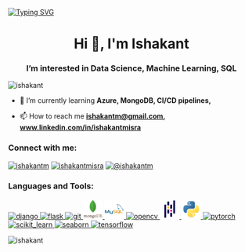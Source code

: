 [![Typing SVG](https://readme-typing-svg.demolab.com?font=Rubik&size=25&pause=1000&color=4E94F7&center=true&width=435&lines=Welcome+To+My+Profile+%F0%9F%90%B1%E2%80%8D%F0%9F%91%A4;Data+Scientist%F0%9F%91%A8%E2%80%8D%F0%9F%92%BB;Research+%26+Artificial+Intelligence%F0%9F%8E%86;Machine+Learning%F0%9F%A7%AE)](https://git.io/typing-svg)

<h1 align="center">Hi 👋, I'm Ishakant</h1>

<h3 align="center">I’m interested in Data Science, Machine Learning, SQL</h3>

<p align="left"> <img src="https://komarev.com/ghpvc/?username=ishakant&label=Profile%20views&color=0e75b6&style=flat" alt="ishakant" /> </p>

- 🌱 I’m currently learning **Azure, MongoDB, CI/CD pipelines,**

- 📫 How to reach me **ishakantm@gmail.com, www.linkedin.com/in/ishakantmisra**

<h3 align="left">Connect with me:</h3>
<p align="left">
<a href="https://twitter.com/ishakantm" target="blank"><img align="center" src="https://raw.githubusercontent.com/rahuldkjain/github-profile-readme-generator/master/src/images/icons/Social/twitter.svg" alt="ishakantm" height="30" width="40" /></a>
<a href="https://linkedin.com/in/ishakantmisra" target="blank"><img align="center" src="https://raw.githubusercontent.com/rahuldkjain/github-profile-readme-generator/master/src/images/icons/Social/linked-in-alt.svg" alt="ishakantmisra" height="30" width="40" /></a>
<a href="https://medium.com/@ishakantm" target="blank"><img align="center" src="https://raw.githubusercontent.com/rahuldkjain/github-profile-readme-generator/master/src/images/icons/Social/medium.svg" alt="@ishakantm" height="30" width="40" /></a>
</p>

<h3 align="left">Languages and Tools:</h3>
<p align="left"> <a href="https://www.djangoproject.com/" target="_blank" rel="noreferrer"> <img src="https://cdn.worldvectorlogo.com/logos/django.svg" alt="django" width="40" height="40"/> </a> <a href="https://flask.palletsprojects.com/" target="_blank" rel="noreferrer"> <img src="https://www.vectorlogo.zone/logos/pocoo_flask/pocoo_flask-icon.svg" alt="flask" width="40" height="40"/> </a> <a href="https://git-scm.com/" target="_blank" rel="noreferrer"> <img src="https://www.vectorlogo.zone/logos/git-scm/git-scm-icon.svg" alt="git" width="40" height="40"/> </a> <a href="https://www.mongodb.com/" target="_blank" rel="noreferrer"> <img src="https://raw.githubusercontent.com/devicons/devicon/master/icons/mongodb/mongodb-original-wordmark.svg" alt="mongodb" width="40" height="40"/> </a> <a href="https://www.mysql.com/" target="_blank" rel="noreferrer"> <img src="https://raw.githubusercontent.com/devicons/devicon/master/icons/mysql/mysql-original-wordmark.svg" alt="mysql" width="40" height="40"/> </a> <a href="https://opencv.org/" target="_blank" rel="noreferrer"> <img src="https://www.vectorlogo.zone/logos/opencv/opencv-icon.svg" alt="opencv" width="40" height="40"/> </a> <a href="https://pandas.pydata.org/" target="_blank" rel="noreferrer"> <img src="https://raw.githubusercontent.com/devicons/devicon/2ae2a900d2f041da66e950e4d48052658d850630/icons/pandas/pandas-original.svg" alt="pandas" width="40" height="40"/> </a> <a href="https://www.python.org" target="_blank" rel="noreferrer"> <img src="https://raw.githubusercontent.com/devicons/devicon/master/icons/python/python-original.svg" alt="python" width="40" height="40"/> </a> <a href="https://pytorch.org/" target="_blank" rel="noreferrer"> <img src="https://www.vectorlogo.zone/logos/pytorch/pytorch-icon.svg" alt="pytorch" width="40" height="40"/> </a> <a href="https://scikit-learn.org/" target="_blank" rel="noreferrer"> <img src="https://upload.wikimedia.org/wikipedia/commons/0/05/Scikit_learn_logo_small.svg" alt="scikit_learn" width="40" height="40"/> </a> <a href="https://seaborn.pydata.org/" target="_blank" rel="noreferrer"> <img src="https://seaborn.pydata.org/_images/logo-mark-lightbg.svg" alt="seaborn" width="40" height="40"/> </a> <a href="https://www.tensorflow.org" target="_blank" rel="noreferrer"> <img src="https://www.vectorlogo.zone/logos/tensorflow/tensorflow-icon.svg" alt="tensorflow" width="40" height="40"/> </a> </p>

<p><img align="center" src="https://github-readme-stats.vercel.app/api/top-langs?username=ishakant&show_icons=true&locale=en&layout=compact" alt="ishakant" /></p>



